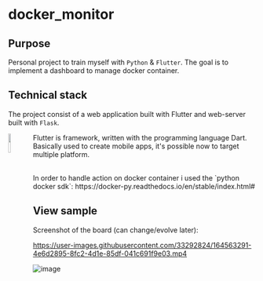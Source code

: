 # docker_monitor

## Purpose
Personal project to train myself with `Python` & `Flutter`.
The goal is to implement a dashboard to manage docker container.

## Technical stack
The project consist of a web application built with Flutter and web-server built with `Flask`.

<img style="display:inline-block;float:left;margin-left:auto;margin-right:auto;with:10%;height:10%;" src="https://user-images.githubusercontent.com/33292824/209481807-5d99a426-6617-4f2a-a13a-f5dcecf0981f.png">Flutter is framework, written with the programming language Dart. Basically used to create mobile apps, it's possible now to target multiple platform.

<br/>
In order to handle action on docker container i used the `python docker sdk`: https://docker-py.readthedocs.io/en/stable/index.html# <br/>

## View sample
Screenshot of the board (can change/evolve later):


https://user-images.githubusercontent.com/33292824/164563291-4e6d2895-8fc2-4d1e-85df-041c691f9e03.mp4


![image](https://user-images.githubusercontent.com/33292824/181935982-8df27423-7cc3-4cec-8de6-7cf2f8e0bb51.png)
